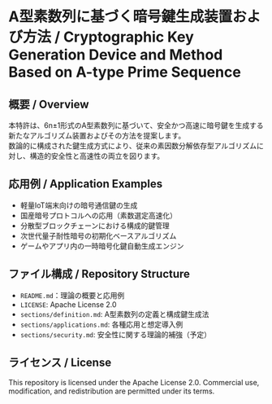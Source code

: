 # A型素数列に基づく暗号鍵生成装置および方法 / Cryptographic Key Generation Device and Method Based on A-type Prime Sequence

## 概要 / Overview
本特許は、6n±1形式のA型素数列に基づいて、安全かつ高速に暗号鍵を生成する新たなアルゴリズム装置およびその方法を提案します。  
数論的に構成された鍵生成方式により、従来の素因数分解依存型アルゴリズムに対し、構造的安全性と高速性の両立を図ります。

## 応用例 / Application Examples
- 軽量IoT端末向けの暗号通信鍵の生成
- 国産暗号プロトコルへの応用（素数選定高速化）
- 分散型ブロックチェーンにおける構成的鍵管理
- 次世代量子耐性暗号の初期化ベースアルゴリズム
- ゲームやアプリ内の一時暗号化鍵自動生成エンジン

## ファイル構成 / Repository Structure
- `README.md`：理論の概要と応用例  
- `LICENSE`: Apache License 2.0  
- `sections/definition.md`: A型素数列の定義と構成鍵生成法  
- `sections/applications.md`: 各種応用と想定導入例  
- `sections/security.md`: 安全性に関する理論的補強（予定）

## ライセンス / License
This repository is licensed under the Apache License 2.0. Commercial use, modification, and redistribution are permitted under its terms.
